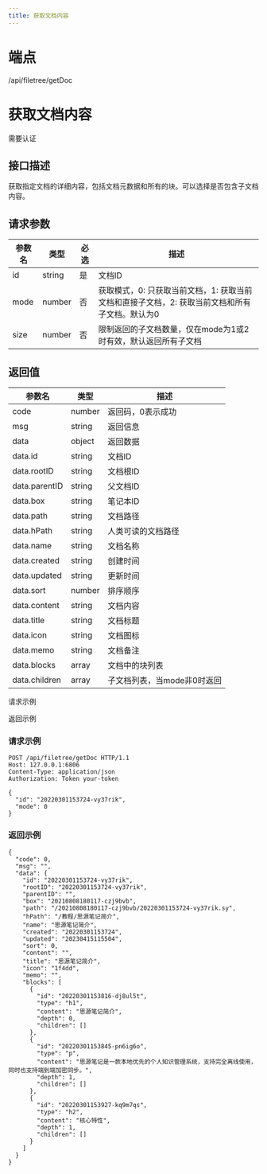 ```yaml
---
title: 获取文档内容
---
```

# 端点

/api/filetree/getDoc

# 获取文档内容

需要认证

## 接口描述

获取指定文档的详细内容，包括文档元数据和所有的块。可以选择是否包含子文档内容。

## 请求参数

| 参数名 | 类型 | 必选 | 描述 |
| --- | --- | --- | --- |
| id | string | 是 | 文档ID |
| mode | number | 否 | 获取模式，0: 只获取当前文档，1: 获取当前文档和直接子文档，2: 获取当前文档和所有子文档。默认为0 |
| size | number | 否 | 限制返回的子文档数量，仅在mode为1或2时有效，默认返回所有子文档 |

## 返回值

| 参数名 | 类型 | 描述 |
| --- | --- | --- |
| code | number | 返回码，0表示成功 |
| msg | string | 返回信息 |
| data | object | 返回数据 |
| data.id | string | 文档ID |
| data.rootID | string | 文档根ID |
| data.parentID | string | 父文档ID |
| data.box | string | 笔记本ID |
| data.path | string | 文档路径 |
| data.hPath | string | 人类可读的文档路径 |
| data.name | string | 文档名称 |
| data.created | string | 创建时间 |
| data.updated | string | 更新时间 |
| data.sort | number | 排序顺序 |
| data.content | string | 文档内容 |
| data.title | string | 文档标题 |
| data.icon | string | 文档图标 |
| data.memo | string | 文档备注 |
| data.blocks | array | 文档中的块列表 |
| data.children | array | 子文档列表，当mode非0时返回 |

请求示例

返回示例

### 请求示例

```
POST /api/filetree/getDoc HTTP/1.1
Host: 127.0.0.1:6806
Content-Type: application/json
Authorization: Token your-token

{
  "id": "20220301153724-vy37rik",
  "mode": 0
}
```

### 返回示例

```
{
  "code": 0,
  "msg": "",
  "data": {
    "id": "20220301153724-vy37rik",
    "rootID": "20220301153724-vy37rik",
    "parentID": "",
    "box": "20210808180117-czj9bvb",
    "path": "/20210808180117-czj9bvb/20220301153724-vy37rik.sy",
    "hPath": "/教程/思源笔记简介",
    "name": "思源笔记简介",
    "created": "20220301153724",
    "updated": "20230415115504",
    "sort": 0,
    "content": "",
    "title": "思源笔记简介",
    "icon": "1f4dd",
    "memo": "",
    "blocks": [
      {
        "id": "20220301153816-dj8ul5t",
        "type": "h1",
        "content": "思源笔记简介",
        "depth": 0,
        "children": []
      },
      {
        "id": "20220301153845-pn6ig6o",
        "type": "p",
        "content": "思源笔记是一款本地优先的个人知识管理系统，支持完全离线使用，同时也支持端到端加密同步。",
        "depth": 1,
        "children": []
      },
      {
        "id": "20220301153927-kq9m7qs",
        "type": "h2",
        "content": "核心特性",
        "depth": 1,
        "children": []
      }
    ]
  }
}
```

